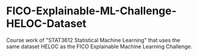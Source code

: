 # FICO-Explainable-ML-Challenge-HELOC-Dataset
Course work of "STAT3612 Statistical Machine Learning" that uses the same dataset HELOC as the FICO Explainable Machine Learning Challenge.
